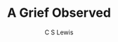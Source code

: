 ---
title: A Grief Observed
author: C S Lewis
author_slug: c_s_lewis
is_audiobook: false
author_info: https://en.wikipedia.org/wiki/C._S._Lewis
series: 
series_slug: 
series_number: 
started: January 2, 2025
year_finished: 2025
read_status: Read
layout: book
---